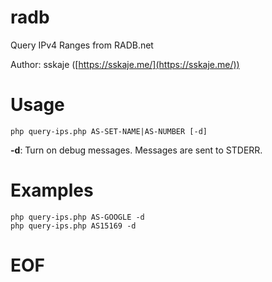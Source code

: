 # radb

Query IPv4 Ranges from RADB.net

Author: sskaje ([https://sskaje.me/](https://sskaje.me/))

# Usage

```
php query-ips.php AS-SET-NAME|AS-NUMBER [-d]
```

**-d**: Turn on debug messages. Messages are sent to STDERR.


# Examples

```
php query-ips.php AS-GOOGLE -d
php query-ips.php AS15169 -d
```

# EOF